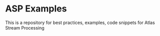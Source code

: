 # ASP Examples
This is a repository for best practices, examples, code snippets for Atlas Stream Processing
